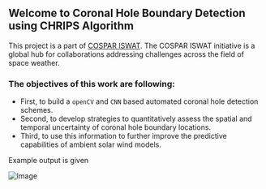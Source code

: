 ## Welcome to Coronal Hole Boundary Detection using CHRIPS Algorithm

This project is a part of [COSPAR ISWAT](https://www.iswat-cospar.org/iswat-cospar). The COSPAR ISWAT initiative is a global hub for collaborations addressing challenges across the field of space weather.


### The objectives of this work are following: 
- First, to build a `openCV` and `CNN` based automated coronal hole detection schemes. 
- Second, to develop strategies to quantitatively assess the spatial and temporal uncertainty of coronal hole boundary locations. 
- Third, to use this information to further improve the predictive capabilities of ambient solar wind models.


Example output is given 

![Image](https://github.com/shibaji7/ISWAT_CV/blob/main/iswat_mva/data/mva.Figure03.png)
